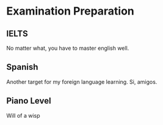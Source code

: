 # Examination Preparation

## IELTS

No matter what, you have to master english well.

## Spanish

Another target for my foreign language learning. Si, amigos.

## Piano Level

Will of a wisp
